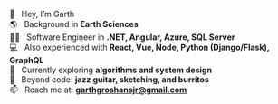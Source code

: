 👋 &nbsp;&nbsp;Hey, I’m Garth  
🌎 &nbsp;&nbsp;Background in **Earth Sciences**  
👨‍💻 &nbsp;&nbsp;Software Engineer in **.NET, Angular, Azure, SQL Server**  
💻 &nbsp;&nbsp;Also experienced with **React, Vue, Node, Python (Django/Flask), GraphQL**  
🚀 &nbsp;&nbsp;Currently exploring **algorithms and system design**  
🎸 &nbsp;&nbsp;Beyond code: **jazz guitar, sketching, and burritos**  
📫 &nbsp;&nbsp;Reach me at: **garthgroshansjr@gmail.com**  



<!---
ggroshansii/ggroshansii is a ✨ special ✨ repository because its `README.md` (this file) appears on your GitHub profile.
You can click the Preview link to take a look at your changes.
--->
